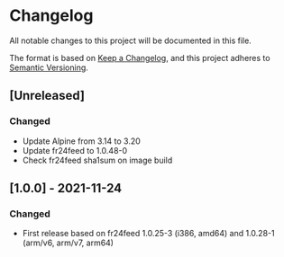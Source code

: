 # Changelog
All notable changes to this project will be documented in this file.

The format is based on [Keep a Changelog](https://keepachangelog.com/en/1.0.0/),
and this project adheres to [Semantic Versioning](https://semver.org/spec/v2.0.0.html).

## [Unreleased]
### Changed
- Update Alpine from 3.14 to 3.20
- Update fr24feed to 1.0.48-0
- Check fr24feed sha1sum on image build

## [1.0.0] - 2021-11-24
### Changed
- First release based on fr24feed 1.0.25-3 (i386, amd64) and 1.0.28-1 (arm/v6, arm/v7, arm64)

